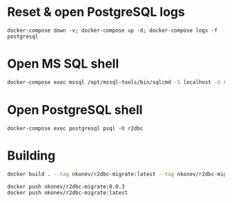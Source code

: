 # Reset & open PostgreSQL logs
```
docker-compose down -v; docker-compose up -d; docker-compose logs -f postgresql
```

# Open MS SQL shell
```bash
docker-compose exec mssql /opt/mssql-tools/bin/sqlcmd -S localhost -U sa -P 'yourStrong(!)Password'
```

# Open PostgreSQL shell
```
docker-compose exec postgresql psql -U r2dbc
```

# Building
```bash
docker build . --tag nkonev/r2dbc-migrate:latest --tag nkonev/r2dbc-migrate:0.0.3

docker push nkonev/r2dbc-migrate:0.0.3
docker push nkonev/r2dbc-migrate:latest
```
